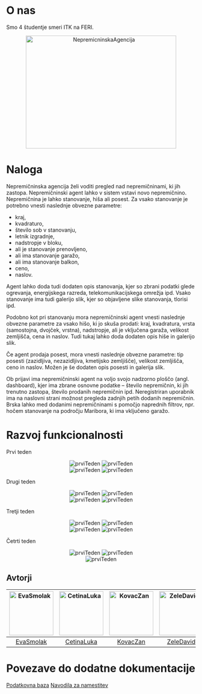 # O nas

Smo 4 študentje smeri ITK na FERI.
<p align="center"><img src="nepremicnine/NepremicninskaAgencija/src/main/resources/static/img/Logo/logo.png" alt="NepremicninskaAgencija" title="NepremicninskaAgencija" width="400px" height="300px"/></p>

# Naloga
Nepremičninska agencija želi voditi pregled nad nepremičninami, ki jih zastopa. 
Nepremičninski agent lahko v sistem vstavi novo nepremičnino. Nepremičnina je lahko stanovanje,
hiša ali posest.
Za vsako stanovanje je potrebno vnesti naslednje obvezne parametre:

- kraj,
- kvadraturo,
- število sob v stanovanju,
- letnik izgradnje,
- nadstropje v bloku,
- ali je stanovanje prenovljeno,
- ali ima stanovanje garažo,
- ali ima stanovanje balkon,
- ceno,
- naslov.

Agent lahko doda tudi dodaten opis stanovanja, kjer so zbrani podatki glede ogrevanja, energijskega razreda, telekomunikacijskega
omrežja ipd. Vsako stanovanje ima tudi galerijo slik, kjer so objavljene slike stanovanja, tlorisi ipd.

Podobno kot pri stanovanju mora nepremičninski agent vnesti naslednje obvezne parametre za vsako
hišo, ki jo skuša prodati: kraj, kvadratura, vrsta (samostojna, dvojček, vrstna), nadstropje, ali je
vključena garaža, velikost zemljišča, cena in naslov. Tudi tukaj lahko doda dodaten opis hiše in galerijo
slik.

Če agent prodaja posest, mora vnesti naslednje obvezne parametre: tip posesti (zazidljiva, nezazidljiva,
kmetijsko zemljišče), velikost zemljišča, ceno in naslov. Možen je še dodaten opis posesti in galerija
slik.

Ob prijavi ima nepremičninski agent na voljo svojo nadzorno ploščo (angl. dashboard), kjer ima zbrane
osnovne podatke – število nepremičnin, ki jih trenutno zastopa, število prodanih nepremičnin ipd.
Neregistriran uporabnik ima na naslovni strani možnost pregleda zadnjih petih dodanih nepremičnin.
Brska lahko med dodanimi nepremičninami s pomočjo naprednih filtrov, npr. hočem stanovanje na
področju Maribora, ki ima vključeno garažo.


# Razvoj funkcionalnosti

Prvi teden
<div align="center">
  <img src="Printscreeni-Task/OPRAVLJENO-DELO/teden1.1.png" alt="prviTeden" title="Prvi Teden"/>
  <img src="Printscreeni-Task/OPRAVLJENO-DELO/teden1.2.png" alt="prviTeden" title="Prvi Teden"/><br/>
  <img src="Printscreeni-Task/OPRAVLJENO-DELO/teden1.3.png" alt="prviTeden" title="Prvi Teden"/>
  <img src="Printscreeni-Task/OPRAVLJENO-DELO/teden1.4.png" alt="prviTeden" title="Prvi Teden"/>
</div>

Drugi teden
<div align="center">
  <img src="Printscreeni-Task/OPRAVLJENO-DELO/teden2.1.png" alt="prviTeden" title="Drugi Teden"/>
  <img src="Printscreeni-Task/OPRAVLJENO-DELO/teden2.2.png" alt="prviTeden" title="Drugi Teden"/><br/>
  <img src="Printscreeni-Task/OPRAVLJENO-DELO/teden2.3.png" alt="prviTeden" title="Drugi Teden"/>
  <img src="Printscreeni-Task/OPRAVLJENO-DELO/teden2.4.png" alt="prviTeden" title="Drugi Teden"/>
</div>

Tretji teden
<div align="center">
  <img src="Printscreeni-Task/OPRAVLJENO-DELO/teden3.1.png" alt="prviTeden" title="Tretji Teden"/>
  <img src="Printscreeni-Task/OPRAVLJENO-DELO/teden3.2.png" alt="prviTeden" title="Tretji Teden"/><br/>
  <img src="Printscreeni-Task/OPRAVLJENO-DELO/teden3.3.png" alt="prviTeden" title="Tretji Teden"/>
  <img src="Printscreeni-Task/OPRAVLJENO-DELO/teden3.4.png" alt="prviTeden" title="Tretji Teden"/>
</div>

Četrti teden
<div align="center">
  <img src="Printscreeni-Task/OPRAVLJENO-DELO/teden4.1.png" alt="prviTeden" title="Četrti Teden"/>
  <img src="Printscreeni-Task/OPRAVLJENO-DELO/teden4.2.png" alt="prviTeden" title="Četrti Teden"/><br/>
  <img src="Printscreeni-Task/OPRAVLJENO-DELO/teden4.3.png" alt="prviTeden" title="Četrti Teden"/>
</div>

## Avtorji
[<img alt="EvaSmolak" src="https://avatars0.githubusercontent.com/u/33725038?s=400&v=4" width="117">](https://github.com/EvaSmolak) |[<img alt="CetinaLuka" src="https://avatars3.githubusercontent.com/u/33715779?s=400&u=4752d8027850c8f376c54dd977df726c1d24c58a&v=4" width="117">](https://github.com/CetinaLuka) |[<img alt="KovacZan" src="https://avatars1.githubusercontent.com/u/39158639?s=400&v=4" width="117">](https://github.com/KovacZan) |[<img alt="ZeleDavid" src="https://avatars3.githubusercontent.com/u/33752926?s=400&v=4" width="117">](https://github.com/ZeleDavid) |
:---: |:---: |:---: |:---: |
[EvaSmolak](https://github.com/EvaSmolak) |[CetinaLuka](https://github.com/CetinaLuka) |[KovacZan](https://github.com/KovacZan) |[ZeleDavid](https://github.com/ZeleDavid) |

# Povezave do dodatne dokumentacije
<a href="Nepremicninska-Agencija/baza.md">Podatkovna baza</a>
<a href="Nepremicninska-Agencija/namestitev.md">Navodila za namestitev</a>

